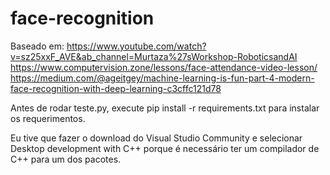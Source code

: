 # face-recognition


Baseado em: https://www.youtube.com/watch?v=sz25xxF_AVE&ab_channel=Murtaza%27sWorkshop-RoboticsandAI
            https://www.computervision.zone/lessons/face-attendance-video-lesson/
            https://medium.com/@ageitgey/machine-learning-is-fun-part-4-modern-face-recognition-with-deep-learning-c3cffc121d78
            
Antes de rodar teste.py, execute pip install -r requirements.txt para instalar os requerimentos. 

Eu tive que fazer o download do Visual Studio Community e selecionar Desktop development with C++ porque é necessário ter um compilador de C++ para um dos pacotes. 
